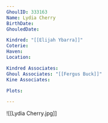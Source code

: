 ```yaml
---
GhoulID: 333163	
Name: Lydia Cherry 
BirthDate: 
GhouledDate: 

Kindred: "[[Elijah Ybarra]]"
Coterie: 
Haven: 
Location: 

Kindred Associates: 
Ghoul Associates: "[[Fergus Buck]]"
Kine Associates: 

Plots: 

---
```


![[Lydia Cherry.jpg]]